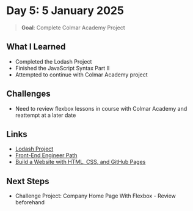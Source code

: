 # Day 5: 5 January 2025

> **Goal**: Complete Colmar Academy Project

## What I Learned

- Completed the Lodash Project
- Finished the JavaScript Syntax Part II
- Attempted to continue with Colmar Academy project

## Challenges

- Need to review flexbox lessons in course with Colmar Academy and reattempt at a later date

## Links

- [Lodash Project](https://www.codecademy.com/projects/practice/lodash)
- [Front-End Engineer Path](https://www.codecademy.com/learn/paths/front-end-engineer-career-path)
- [Build  a Website with HTML, CSS, and GitHub Pages](https://www.codecademy.com/enrolled/paths/learn-how-to-build-websites)

## Next Steps

- Challenge Project: Company Home Page With Flexbox - Review beforehand
